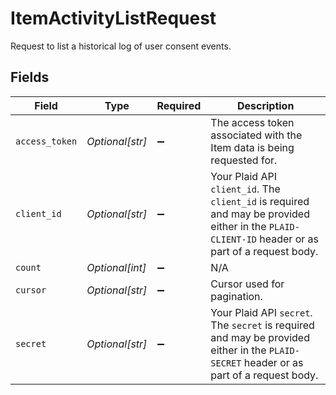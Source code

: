 # ItemActivityListRequest

Request to list a historical log of user consent events.


## Fields

| Field                                                                                                                                            | Type                                                                                                                                             | Required                                                                                                                                         | Description                                                                                                                                      |
| ------------------------------------------------------------------------------------------------------------------------------------------------ | ------------------------------------------------------------------------------------------------------------------------------------------------ | ------------------------------------------------------------------------------------------------------------------------------------------------ | ------------------------------------------------------------------------------------------------------------------------------------------------ |
| `access_token`                                                                                                                                   | *Optional[str]*                                                                                                                                  | :heavy_minus_sign:                                                                                                                               | The access token associated with the Item data is being requested for.                                                                           |
| `client_id`                                                                                                                                      | *Optional[str]*                                                                                                                                  | :heavy_minus_sign:                                                                                                                               | Your Plaid API `client_id`. The `client_id` is required and may be provided either in the `PLAID-CLIENT-ID` header or as part of a request body. |
| `count`                                                                                                                                          | *Optional[int]*                                                                                                                                  | :heavy_minus_sign:                                                                                                                               | N/A                                                                                                                                              |
| `cursor`                                                                                                                                         | *Optional[str]*                                                                                                                                  | :heavy_minus_sign:                                                                                                                               | Cursor used for pagination.                                                                                                                      |
| `secret`                                                                                                                                         | *Optional[str]*                                                                                                                                  | :heavy_minus_sign:                                                                                                                               | Your Plaid API `secret`. The `secret` is required and may be provided either in the `PLAID-SECRET` header or as part of a request body.          |